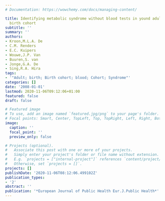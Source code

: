 ```yaml
---
# Documentation: https://wowchemy.com/docs/managing-content/

title: Identifying metabolic syndrome without blood tests in yound adults - The Terneuzen
  birth cohort
subtitle: ''
summary: ''
authors:
- Kroon,M.L.A. De
- C.M. Renders
- E.C. Kuipers
- Wouwe,J.P. Van
- Buuren,S. van
- Jonge,G.A. De
- Sing,R.A. Hira
tags:
- '"Adult; birth; Birth cohort; blood; Cohort; Syndrome"'
categories: []
date: '2008-01-01'
lastmod: 2020-11-06T09:12:06+01:00
featured: false
draft: false

# Featured image
# To use, add an image named `featured.jpg/png` to your page's folder.
# Focal points: Smart, Center, TopLeft, Top, TopRight, Left, Right, BottomLeft, Bottom, BottomRight.
image:
  caption: ''
  focal_point: ''
  preview_only: false

# Projects (optional).
#   Associate this post with one or more of your projects.
#   Simply enter your project's folder or file name without extension.
#   E.g. `projects = ["internal-project"]` references `content/project/deep-learning/index.md`.
#   Otherwise, set `projects = []`.
projects: []
publishDate: '2020-11-06T08:12:06.499102Z'
publication_types:
- '2'
abstract: ''
publication: '*European Journal of Public Health Eur.J.Public Health*'
---
```

